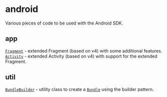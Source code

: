 # android
Various pieces of code to be used with the Android SDK.

## app
[`Fragment`](src/com/floern/android/app/Fragment.java) - extended Fragment (based on v4) with some additional features.  
[`Activity`](src/com/floern/android/app/Activity.java) - extended Activity (based on v4) with support for the extended Fragment.  

## util
[`BundleBuilder`](src/com/floern/android/util/BundleBuilder.java) - utility class to create a [`Bundle`](http://developer.android.com/reference/android/os/Bundle.html) using the builder pattern.  
